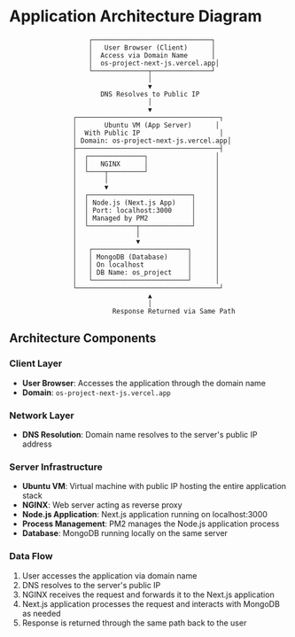# Application Architecture Diagram

```
                    ┌──────────────────────────────┐
                    │   User Browser (Client)      │
                    │  Access via Domain Name      │
                    │  os-project-next-js.vercel.app│
                    └──────────────┬───────────────┘
                                   │
                                   ▼
                       DNS Resolves to Public IP
                                   │
                                   ▼
                ┌────────────────────────────────────┐
                │       Ubuntu VM (App Server)      │
                │  With Public IP                    │
                │ Domain: os-project-next-js.vercel.app│
                ├────────────────────────────────────┤
                │  ┌──────────────┐                 │
                │  │   NGINX      │                 │
                │  └────┬─────────┘                 │
                │       │                           │
                │       ▼                           │
                │  ┌──────────────────────────┐     │
                │  │ Node.js (Next.js App)    │     │
                │  │ Port: localhost:3000     │     │
                │  │ Managed by PM2           │     │
                │  └────────────┬─────────────┘     │
                │               │                   │
                │               ▼                   │
                │   ┌────────────────────────┐      │
                │   │ MongoDB (Database)     │      │
                │   │ On localhost           │      │
                │   │ DB Name: os_project    │      │
                │   └────────────────────────┘      │
                └────────────────────────────────────┘
                                   ▲
                                   │
                          Response Returned via Same Path
```

## Architecture Components

### Client Layer
- **User Browser**: Accesses the application through the domain name
- **Domain**: `os-project-next-js.vercel.app`

### Network Layer
- **DNS Resolution**: Domain name resolves to the server's public IP address

### Server Infrastructure
- **Ubuntu VM**: Virtual machine with public IP hosting the entire application stack
- **NGINX**: Web server acting as reverse proxy
- **Node.js Application**: Next.js application running on localhost:3000
- **Process Management**: PM2 manages the Node.js application process
- **Database**: MongoDB running locally on the same server

### Data Flow
1. User accesses the application via domain name
2. DNS resolves to the server's public IP
3. NGINX receives the request and forwards it to the Next.js application
4. Next.js application processes the request and interacts with MongoDB as needed
5. Response is returned through the same path back to the user